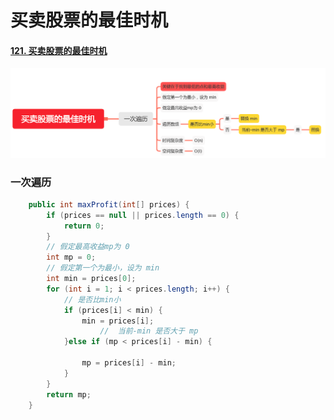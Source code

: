 
买卖股票的最佳时机
===============

#### [121. 买卖股票的最佳时机](https://leetcode-cn.com/problems/best-time-to-buy-and-sell-stock/)

![image_maxProfit](../images/lc-junior/dynamic/image_maxProfit.png)

### 一次遍历
```java
    public int maxProfit(int[] prices) {
        if (prices == null || prices.length == 0) {
            return 0;
        }
        // 假定最高收益mp为 0
        int mp = 0;
        // 假定第一个为最小，设为 min
        int min = prices[0];
        for (int i = 1; i < prices.length; i++) {
            // 是否比min小
            if (prices[i] < min) {
                min = prices[i];
                    //  当前-min 是否大于 mp
            }else if (mp < prices[i] - min) {
                
                mp = prices[i] - min;
            }
        }
        return mp;
    }
```

